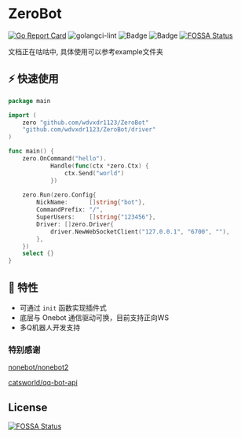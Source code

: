 # ZeroBot
[![Go Report Card](https://goreportcard.com/badge/github.com/wdvxdr1123/ZeroBot)](https://goreportcard.com/report/github.com/github.com/wdvxdr1123/ZeroBot)
![golangci-lint](https://github.com/wdvxdr1123/ZeroBot/workflows/golang-ci/badge.svg)
![Badge](https://img.shields.io/badge/OneBot-v11-black)
![Badge](https://img.shields.io/badge/gocqhttp-v0.9.40fix2-black)
[![FOSSA Status](https://app.fossa.com/api/projects/git%2Bgithub.com%2Fwdvxdr1123%2FZeroBot.svg?type=shield)](https://app.fossa.com/projects/git%2Bgithub.com%2Fwdvxdr1123%2FZeroBot?ref=badge_shield)

文档正在咕咕中, 具体使用可以参考example文件夹

## ⚡️ 快速使用

```go
package main

import (
	zero "github.com/wdvxdr1123/ZeroBot"
	"github.com/wdvxdr1123/ZeroBot/driver"
)

func main() {
	zero.OnCommand("hello").
            Handle(func(ctx *zero.Ctx) {
                ctx.Send("world")
            })
	
	zero.Run(zero.Config{
		NickName:      []string{"bot"},
		CommandPrefix: "/",
		SuperUsers:    []string{"123456"},
		Driver: []zero.Driver{
			driver.NewWebSocketClient("127.0.0.1", "6700", ""),
		},
	})
	select {}
}
```

## 🎯 特性

- 可通过 `init` 函数实现插件式
- 底层与 Onebot 通信驱动可换，目前支持正向WS
- 多Q机器人开发支持

### 特别感谢

[nonebot/nonebot2](https://github.com/nonebot/nonebot2)

[catsworld/qq-bot-api](https://github.com/catsworld/qq-bot-api)

## License
[![FOSSA Status](https://app.fossa.com/api/projects/git%2Bgithub.com%2Fwdvxdr1123%2FZeroBot.svg?type=large)](https://app.fossa.com/projects/git%2Bgithub.com%2Fwdvxdr1123%2FZeroBot?ref=badge_large)